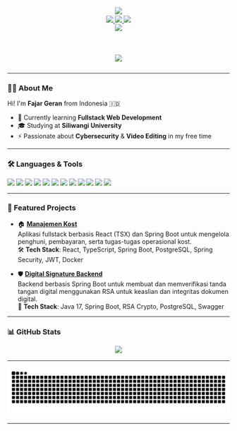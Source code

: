 <div align="center">
  <img height="150" src="https://media.giphy.com/media/v1.Y2lkPTc5MGI3NjExZ2d4ZmFvbmUxdmliNzJibnR6eDR1NGtrbGR5NThhZGtxeHFoNHZncSZlcD12MV9naWZzX3NlYXJjaCZjdD1n/mlBDoVLOGidEc/giphy.gif" />
</div>

<div align="center">
  <a href="https://www.instagram.com/supra.y1/" target="_blank">
    <img src="https://img.shields.io/static/v1?message=Instagram&logo=instagram&label=&color=E4405F&logoColor=white&labelColor=&style=for-the-badge" height="25" />
  </a>
  <a href="https://www.linkedin.com/in/fajar-arifin-ab8645362/?locale=in_ID" target="_blank">
    <img src="https://img.shields.io/static/v1?message=LinkedIn&logo=linkedin&label=&color=0077B5&logoColor=white&labelColor=&style=for-the-badge" height="25" />
  </a>
  <a href="https://x.com/geran56033" target="_blank">
    <img src="https://img.shields.io/static/v1?message=Twitter&logo=twitter&label=&color=1DA1F2&logoColor=white&labelColor=&style=for-the-badge" height="25" />
  </a>
</div>

<div align="center">
  <img src="https://visitor-badge.laobi.icu/badge?page_id=grnlogic.grnlogic&" />
</div>

<h1 align="center">
  <img src="https://readme-typing-svg.herokuapp.com?font=Fira+Code&size=30&duration=3000&pause=1000&color=FFFFFF&center=true&vCenter=true&width=500&lines=hey+there+👋;welcome+to+my+page+🌐🚀" />
</h1>

---

### 👨‍💻 About Me

Hi! I'm **Fajar Geran** from Indonesia 🇮🇩  
- 🔭 Currently learning **Fullstack Web Development**  
- 🎓 Studying at **Siliwangi University**  
- ⚡ Passionate about **Cybersecurity** & **Video Editing** in my free time

---

### 🛠️ Languages & Tools

<div align="left">
  <img src="https://cdn.jsdelivr.net/gh/devicons/devicon/icons/docker/docker-plain-wordmark.svg" height="40" />
  <img src="https://cdn.jsdelivr.net/gh/devicons/devicon/icons/javascript/javascript-original.svg" height="40" />
  <img src="https://cdn.jsdelivr.net/gh/devicons/devicon/icons/typescript/typescript-original.svg" height="40" />
  <img src="https://cdn.jsdelivr.net/gh/devicons/devicon/icons/java/java-original.svg" height="40" />
  <img src="https://cdn.jsdelivr.net/gh/devicons/devicon/icons/spring/spring-original.svg" height="40" />
  <img src="https://cdn.jsdelivr.net/gh/devicons/devicon/icons/postgresql/postgresql-original.svg" height="40" />
  <img src="https://cdn.jsdelivr.net/gh/devicons/devicon/icons/apache/apache-original.svg" height="40" />
  <img src="https://cdn.jsdelivr.net/gh/devicons/devicon/icons/git/git-original.svg" height="40" />
  <img src="https://cdn.jsdelivr.net/gh/devicons/devicon/icons/css3/css3-original.svg" height="40" />
  <img src="https://cdn.jsdelivr.net/gh/devicons/devicon/icons/linux/linux-original.svg" height="40" />
  <img src="https://cdn.jsdelivr.net/gh/devicons/devicon/icons/ubuntu/ubuntu-plain.svg" height="40" />
  <img src="https://cdn.jsdelivr.net/gh/devicons/devicon/icons/aftereffects/aftereffects-original.svg" height="40" />
</div>

---

### 🚀 Featured Projects

- 🏠 [**Manajemen Kost**](https://github.com/grnlogic/manage-kost)  
  Aplikasi fullstack berbasis React (TSX) dan Spring Boot untuk mengelola penghuni, pembayaran, serta tugas-tugas operasional kost.  
  🛠 **Tech Stack**: React, TypeScript, Spring Boot, PostgreSQL, Spring Security, JWT, Docker

- 🛡 [**Digital Signature Backend**](https://github.com/grnlogic/DigitalSignatureBackEnd)  
  Backend berbasis Spring Boot untuk membuat dan memverifikasi tanda tangan digital menggunakan RSA untuk keaslian dan integritas dokumen digital.  
  🔐 **Tech Stack**: Java 17, Spring Boot, RSA Crypto, PostgreSQL, Swagger

---

### 📊 GitHub Stats

<div align="center">
  <img src="https://streak-stats.demolab.com?user=grnlogic&locale=en&mode=daily&theme=dark&hide_border=false&border_radius=5&order=3" height="220" />
</div>

---

<img src="https://raw.githubusercontent.com/grnlogic/grnlogic/output/snake.svg" alt="Snake animation" />

---
